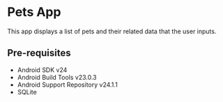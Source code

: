 Pets App
===================================

This app displays a list of pets and their related data that the user inputs.

Pre-requisites
--------------

- Android SDK v24
- Android Build Tools v23.0.3
- Android Support Repository v24.1.1
- SQLite
